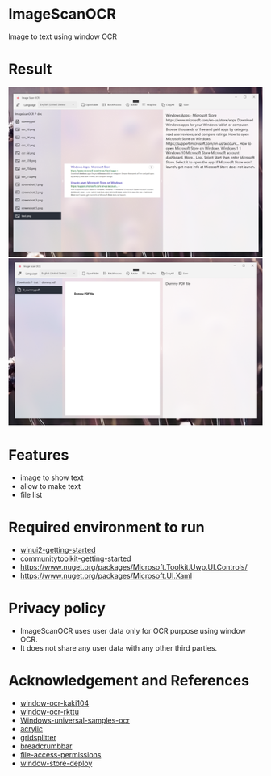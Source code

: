 # ImageScanOCR
Image to text using window OCR



# Result   
![result](doc/screenshot_1.png)    
![result](doc/screenshot_2.png)     

# Features   
- image to show text
- allow to make text
- file list
  
# Required environment to run    
- [winui2-getting-started](https://docs.microsoft.com/en-us/windows/apps/winui/winui2/getting-started)     
- [communitytoolkit-getting-started](https://docs.microsoft.com/en-us/windows/apps/winui/winui2/getting-started)    
- https://www.nuget.org/packages/Microsoft.Toolkit.Uwp.UI.Controls/
- https://www.nuget.org/packages/Microsoft.UI.Xaml

# Privacy policy
- ImageScanOCR uses user data only for OCR purpose using window OCR.   
- It does not share any user data with any other third parties.   

# Acknowledgement and References  
- [window-ocr-kaki104](https://kaki104.tistory.com/491)     
- [window-ocr-rkttu](https://velog.io/@rkttu/csharp-win10-ocr-howto)     
- [Windows-universal-samples-ocr](https://github.com/microsoft/windows-universal-samples/tree/main/Samples/OCR)     
- [acrylic](https://docs.microsoft.com/ko-kr/windows/apps/design/style/acrylic)     
- [gridsplitter](https://docs.microsoft.com/en-us/windows/communitytoolkit/controls/gridsplitter)     
- [breadcrumbbar](https://docs.microsoft.com/ko-kr/windows/apps/design/controls/breadcrumbbar)     
- [file-access-permissions](https://docs.microsoft.com/en-us/windows/uwp/files/file-access-permissions)
- [window-store-deploy](https://codedragon.tistory.com/3209)







